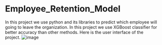 # Employee_Retention_Model
In this project we use python and its libraries to predict which employee will going to leave the organization. In this project we use XGBoost classifier for better accuracy than other methods. Here is the user interface of the project.
![image](https://github.com/user-attachments/assets/635be79c-8a5e-4df4-85f9-bdaef533a5c1)
